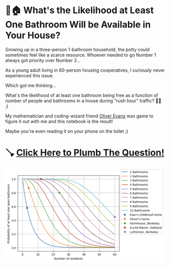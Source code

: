 # 🚽🏠 What's the Likelihood at Least One Bathroom Will be Available in Your House?

Growing up in a three-person 1-bathroom household, the potty could sometimes feel like a scarce resource. Whoever needed to go Number 1 always got priority over Number 2...

As a young adult living in 60-person housing cooperatives, I curiously never experienced this issue.

Which got me thinking...

What's the likelihood of at least one bathroom being free as a function of number of people and bathrooms in a house during "rush hour" traffic? 💩🚗 ;)

My mathematician and coding-wizard friend [Oliver Evans](https://github.com/oliverevans96) was game to figure it out with me and this notebook is the result!

Maybe you're even reading it on your phone on the toilet ;)

# 🪠 [Click Here to Plumb The Question!](https://colab.research.google.com/github/elanlavie/CommunalBathrooms/blob/main/Bathrooms.ipynb)

![Open Bathroom Probability Plot](BathroomProbPlot1.png)
